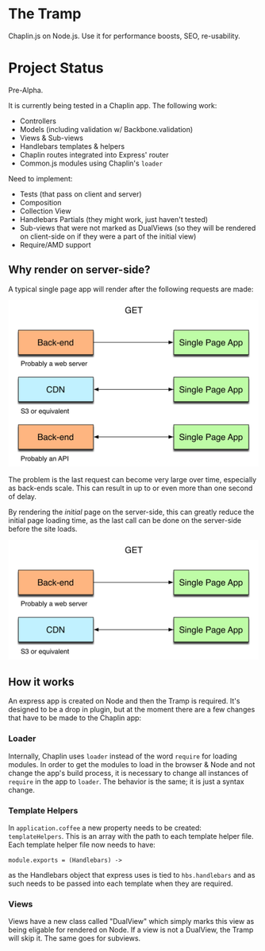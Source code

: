 The Tramp
=========

Chaplin.js on Node.js. Use it for performance boosts, SEO, re-usability.

# Project Status
Pre-Alpha.

It is currently being tested in a Chaplin app. The following work:

- Controllers
- Models (including validation w/ Backbone.validation)
- Views & Sub-views
- Handlebars templates & helpers
- Chaplin routes integrated into Express' router
- Common.js modules using Chaplin's `loader`

Need to implement:

- Tests (that pass on client and server)
- Composition
- Collection View
- Handlebars Partials (they might work, just haven't tested)
- Sub-views that were not marked as DualViews (so they will be rendered on client-side on if they were a part of the initial view)
- Require/AMD support

## Why render on server-side?

A typical single page app will render after the following requests are made:

![requests](https://github.com/chrisabrams/the-tramp/raw/master/images/bon_requests.jpg)

The problem is the last request can become very large over time, especially as back-ends scale. This can result in up to or even more than one second of delay.

By rendering the *initial* page on the server-side, this can greatly reduce the initial page loading time, as the last call can be done on the server-side before the site loads.

![fewer requests](https://github.com/chrisabrams/the-tramp/raw/master/images/bon_fewer_requests.jpg)

## How it works
An express app is created on Node and then the Tramp is required. It's designed to be a drop in plugin, but at the moment there are a few changes that have to be made to the Chaplin app:

### Loader
Internally, Chaplin uses `loader` instead of the word `require` for loading modules. In order to get the modules to load in the browser & Node and not change the app's build process, it is necessary to change all instances of `require` in the app to `loader`. The behavior is the same; it is just a syntax change.

### Template Helpers
In `application.coffee` a new property needs to be created: `templateHelpers`. This is an array with the path to each template helper file. Each template helper file now needs to have:

    module.exports = (Handlebars) ->

as the Handlebars object that express uses is tied to `hbs.handlebars` and as such needs to be passed into each template when they are required.

### Views
Views have a new class called "DualView" which simply marks this view as being eligable for rendered on Node. If a view is not a DualView, the Tramp will skip it. The same goes for subviews.

